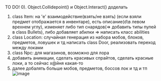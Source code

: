 TO DO!
0). Object.Collidepoint() и Object.Interact() доделать
1) class Item:
    на 'e' взаимодействие(взять/не взять) (если взяли предмет отображается в инвентаре), есть описание(d\в левом врехнем углу),
    изменяет либо тип снарядов(=> добавить типы пулей в class Bullets),
    либо добавляет абилки => написать класс abilities
2) class Location:
    случайная генерация из набора мобов, блоков, предметов, ловушек и тд
    написать class Door, реализовать переход между локами
3) class Npc:
    для магазинов, возможно для лора
4) добавить анимации, сделать красивых спрайтов, сделать красиые локи, а то сейчас х@йня какая-то
5) далее добалять больше мобов, предметов, боссов лок и тд и тп
![image](https://github.com/dm3tr-0/python-game/assets/140421001/4bb95f80-d29a-4ac3-9e2b-6ca3de73b670)
